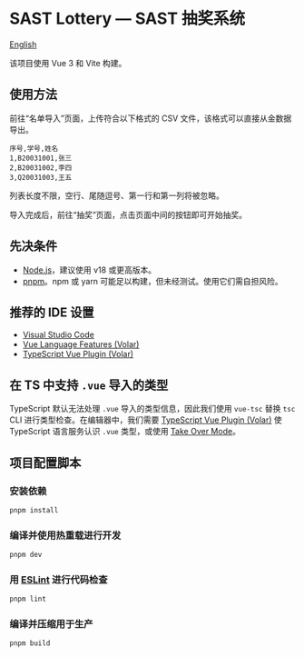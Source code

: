 # SAST Lottery — SAST 抽奖系统

[English](README.md)

该项目使用 Vue 3 和 Vite 构建。

## 使用方法

前往“名单导入”页面，上传符合以下格式的 CSV 文件，该格式可以直接从金数据导出。

```csv
序号,学号,姓名
1,B20031001,张三
2,B20031002,李四
3,Q20031003,王五
```

列表长度不限，空行、尾随逗号、第一行和第一列将被忽略。

导入完成后，前往“抽奖”页面，点击页面中间的按钮即可开始抽奖。

## 先决条件

- [Node.js][nodejs]，建议使用 v18 或更高版本。
- [pnpm][pnpm]。npm 或 yarn 可能足以构建，但未经测试。使用它们需自担风险。

## 推荐的 IDE 设置

- [Visual Studio Code][vs-code]
- [Vue Language Features (Volar)][volar]
- [TypeScript Vue Plugin (Volar)][volar-ts]

## 在 TS 中支持 `.vue` 导入的类型

TypeScript 默认无法处理 `.vue` 导入的类型信息，因此我们使用 `vue-tsc` 替换 `tsc` CLI 进行类型检查。在编辑器中，我们需要 [TypeScript Vue Plugin (Volar)][volar-ts] 使 TypeScript 语言服务认识 `.vue` 类型，或使用 [Take Over Mode][volar-takeover-mode]。

## 项目配置脚本

### 安装依赖

```sh
pnpm install
```

### 编译并使用热重载进行开发

```sh
pnpm dev
```

### 用 [ESLint][eslint] 进行代码检查

```sh
pnpm lint
```

### 编译并压缩用于生产

```sh
pnpm build
```

[nodejs]: https://nodejs.org/
[pnpm]: https://pnpm.io/
[vs-code]: https://code.visualstudio.com/
[volar]: https://marketplace.visualstudio.com/items?itemName=Vue.volar
[volar-ts]: https://marketplace.visualstudio.com/items?itemName=Vue.vscode-typescript-vue-plugin
[volar-takeover-mode]: https://github.com/johnsoncodehk/volar/discussions/471#discussioncomment-1361669
[eslint]: https://eslint.org/
